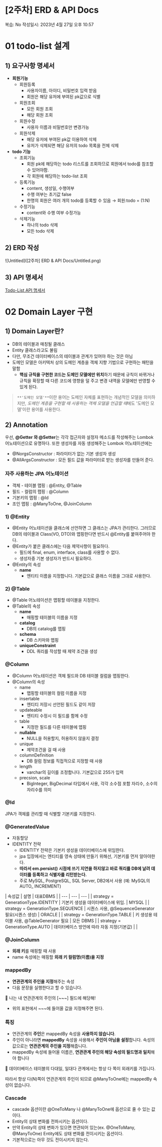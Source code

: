 # [2주차] ERD & API Docs

복습: No
작성일시: 2023년 4월 27일 오후 10:57

# 01 todo-list 설계

## 1) 요구사항 명세서

- **회원기능**
    - 회원등록
        - 사용자이름, 아이디, 비밀번호 입력 받음
        - 회원은 해당 유저에 부여된 pk값으로 식별
    - 회원조회
        - 모든 회원 조회
        - 해당 회원 조회
    - 회원수정
        - 사용자 이름과 비밀번호만 변경가능
    - 회원삭제
        - 해당 유저에 부여된 pk값 이용하여 삭제
        - 유저가 삭제되면 해당 유저의 todo 목록을 전체 삭제
- **todo 기능**
    - 조회기능
        - 회원 pk에 해당하는 todo 리스트를 조회하므로 회원에서 todo를 참조할 수 있어야함.
        - 각 회원에 해당하는 todo-list 조회
    - 등록기능
        - content, 생성일, 수행여부
        - 수행 여부는 초기값 false
        - 한명의 회원은 여러 개의 todo를 등록할 수 있음 → 회원:todo = (1:N)
    - 수정기능
        - content와 수행 여부 수정가능
    - 삭제기능
        - 하나의 todo 삭제
        - 모든 todo 삭제

## 2) ERD 작성

![Untitled]([2주차] ERD & API Docs/Untitled.png)

## 3) API 명세서

[Todo-List API 명세서](https://www.notion.so/e73f3ac2964f4d00866985d6dabab171)

# 02 Domain Layer 구현

## 1) Domain Layer란?

- DB의 테이블과 매칭될 클래스
- Entity 클래스라고도 불림
- 다만, 무조건 데이터베이스의 테이블과 관계가 있어야 하는 것은 아님
- 도메인 모델은 아키텍처 상의 도메인 계층을 객체 지향 기법으로 구현하는 패턴을 말함
    - **핵심 규칙을 구현한 코드는 도메인 모델에만 위치**하기 때문에 규칙이 바뀌거나 규칙을 확장할 때 다른 코드에 영향을 덜 주고 변경 내역을 모델에만 반영할 수 있게 된다.

> `**'도메인 모델'**`이란 용어는 도메인 자체를 표현하는 개념적인 모델을 의미하지만,
*도메인 계층을 구현할 때 사용하는 객체 모델을 언급할 때*에도 '도메인 모델'이란 용어를 사용한다.
> 

## 2) Annotation

우선, **@Getter 와 @Setter**는 각각 접근자와 설정자 메소드를 작성해주는 Lombok 어노테이션으로 유명하다. 또한 생성자를 자동 생성해주는 Lombok 어노테이션에는

- @NorgsConstructor : 파라미터가 없는 기본 생성자 생성
- @AllArgsConstructor : 모든 필드 값을 파라미터로 받는 생성자를 만들어 준다.

### 자주 사용하는 ****JPA 어노테이션****

- 객체 - 테이블 맵핑 : @Entity, @Table
- 필드 - 컬럼의 팹핑 : @Column
- 기본키의 맵핑 : @Id
- 조인 맵핑 : @ManyToOne, @JoinColumn

### 1) @Entity

- @Entity 어노테이션을 클래스에 선언하면 그 클래스는 JPA가 관리한다. 그러므로 DB의 테이블과 Class(VO, DTO)와 맵핑한다면 반드시 @Entity를 붙여주어야 한다.
- @Entity가 붙은 클래스에는 다음 제약사항이 필요하다.
    - 필드에 final, enum, interface, class를 사용할 수 없다.
    - 생성자중 기본 생성자가 반드시 필요하다.
- @Entity의 속성
    - **name**
        - 엔티티 이름을 지정합니다. 기본값으로 클래스 이름을 그대로 사용한다.

### 2) @Table

- @Table 어노테이션은 맵핑할 테이블을 지정한다.
- @Table의 속성
    - **name**
        - 매핑할 테이블의 이름을 지정
    - **catalog**
        - DB의 catalog를 맵핑
    - **schema**
        - DB 스키마와 맵핑
    - **uniqueConstraint**
        - DDL 쿼리를 작성할 때 제약 조건을 생성

### @Column

- @Column 어노테이션은 객체 필드와 DB 테이블 컬럼을 맵핑한다.
- @Column의 속성
    - name
        - 맵핑할 테이블의 컬럼 이름을 지정
    - insertable
        - 엔티티 저장시 선언된 필드도 같이 저장
    - updateable
        - 엔티티 수정시 이 필드를 함께 수정
    - table
        - 지정한 필드를 다른 테이블에 맵핑
    - **nullable**
        - NULL을 허용할지, 허용하지 않을지 결정
    - unique
        - 제약조건을 걸 때 사용
    - columnDefinition
        - DB 컬럼 정보를 직접적으로 지정할 때 사용
    - length
        - varchar의 길이를 조정합니다. 기본값으로 255가 입력
    - precsion, scale
        - BigInteger, BigDecimal 타입에서 사용, 각각 소수점 포함 자리수, 소수의 자리수를 의미

### @Id

JPA가 객체를 관리할 때 식별할 기본키를 지정한다.

### @GeneratedValue

- 자동할당
- IDENTITY 전략
    - IDENTITY 전략은 기본키 생성을 데이터베이스에 위임한다.
    - jpa 입장에서는 엔티티를 영속 상태에 만들기 위해선, 기본키를 먼저 알아야한다.
    - **따라서 em.persist() 시점에 쓰기 지연을 하지않고 바로 쿼리를 DB에 날려 데이터를 등록하고 식별자를 리턴받는다.**
    - 주로 MySQL, PostgreSQL, SQL Server, DB2에서 사용 (예: MySQL의 AUTO_ INCREMENT)

| 속성값 | 설명	 | 대표DBMS
 |
| --- | --- | --- |
| strategy = GenerationType.IDENTITY | 기본키 생성을 데이터베이스에 위임. | MYSQL |
| strategy = GenerationType.SEQUENCE | 시퀀스 사용, @SequenceGenerator 필요(시퀀스 생성) | ORACLE |
| strategy = GenerationType.TABLE | 키 생성용 테이블 사용, @TableGenerator 필요 | 모든 DBMS |
| strategy = GenerationType.AUTO | 데이터베이스 방언에 따라 자동 지정(기본값) |  |

### @**JoinColumn**

- **외래 키**를 매핑할 때 사용
- name 속성에는 매핑할 **외래 키 컬럼명(이름)을 지정**

### **mappedBy**

- **연관관계의 주인을 지정**해주는 속성
- 다음 문장을 실행한다고 할 수 있습니다.

<aside>
📌 나는 내 연관관계의 주인의 [~~~] 필드에 해당해!

</aside>

- 위의 표현에서 ~~~에 들어올 값을 지정해주면 된다.

### **특징**

- 연관관계의 **주인**은 mappedBy 속성을 **사용하지 않습니다**.
- 주인이 아니라면 **mappedBy** 속성을 사용해서 **주인이 아님을 설정**합니다. 속성의 값으로는 **연관관계의 주인을 지정**해줍니다.
- mappedBy 속성에 들어올 이름은, **연관관계 주인의 해당 속성의 필드명과 일치**해야 합니다

<aside>
📌 데이터베이스 테이블의 다대일, 일대다 관계에서는 항상 다 쪽이 외래키를 가집니다.

따라서 항상 다(N)쪽이 연관관계의 주인이 되므로 @ManyToOne에는 mappedBy 속성이 없습니다.

</aside>

### Cascade

- cascade 옵션이란 @OneToMany 나 @ManyToOne에 옵션으로 줄 수 있는 값이다.
- Entity의 상태 변화를 전파시키는 옵션이다.
- 만약 Entity의 상태 변화가 있으면 연관되어 있는(ex. @OneToMany, @ManyToOne) Entity에도 상태 변화를 전이시키는 옵션이다.
- 기본적으로는 아무 것도 전이시키지 않는다.